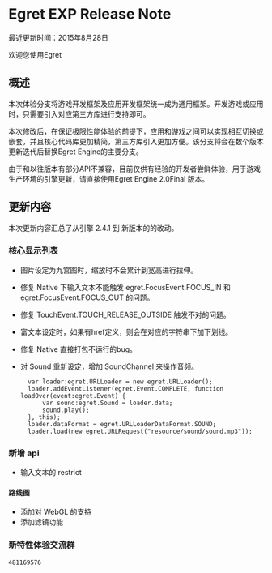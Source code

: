 Egret EXP Release Note
===============================


最近更新时间：2015年8月28日


欢迎您使用Egret

## 概述

本次体验分支将游戏开发框架及应用开发框架统一成为通用框架。开发游戏或应用时，只需要引入对应第三方库进行支持即可。

本次修改后，在保证极限性能体验的前提下，应用和游戏之间可以实现相互切换或嵌套，并且核心代码库更加精简，第三方库引入更加方便。该分支将会在数个版本更新迭代后替换Egret Engine的主要分支。

由于和以往版本有部分API不兼容，目前仅供有经验的开发者尝鲜体验，用于游戏生产环境的引擎更新，请直接使用Egret Engine 2.0Final 版本。

## 更新内容

本次更新内容汇总了从引擎 2.4.1 到 新版本的的改动。


### 核心显示列表

* 图片设定为九宫图时，缩放时不会累计到宽高进行拉伸。

* 修复 Native 下输入文本不能触发 egret.FocusEvent.FOCUS_IN 和 egret.FocusEvent.FOCUS_OUT 的问题。

* 修复 TouchEvent.TOUCH_RELEASE_OUTSIDE 触发不对的问题。

* 富文本设定时，如果有href定义，则会在对应的字符串下加下划线。

* 修复 Native 直接打包不运行的bug。

* 对 Sound 重新设定，增加 SoundChannel 来操作音频。

		var loader:egret.URLLoader = new egret.URLLoader();
		loader.addEventListener(egret.Event.COMPLETE, function loadOver(event:egret.Event) {
			var sound:egret.Sound = loader.data;
			sound.play();
		}, this);
		loader.dataFormat = egret.URLLoaderDataFormat.SOUND;
		loader.load(new egret.URLRequest("resource/sound/sound.mp3"));
		
### 新增 api

* 输入文本的 restrict


#### 路线图
* 添加对 WebGL 的支持
* 添加滤镜功能


### 新特性体验交流群
```481169576```